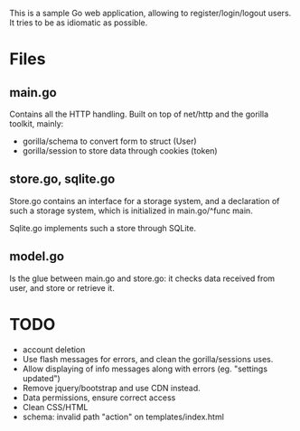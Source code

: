 This is a sample Go web application, allowing to register/login/logout
users. It tries to be as idiomatic as possible.

# Files
## main.go
Contains all the HTTP handling. Built on top of net/http and
the gorilla toolkit, mainly:

* gorilla/schema to convert form to struct (User)
* gorilla/session to store data through cookies (token)

## store.go, sqlite.go 
Store.go contains an interface for a storage system, and a
declaration of such a storage system, which is initialized in
main.go/^func main.

Sqlite.go implements such a store through SQLite.

## model.go
Is the glue between main.go and store.go: it checks data
received from user, and store or retrieve it.

# TODO

* account deletion
* Use flash messages for errors, and clean the gorilla/sessions uses.
* Allow displaying of info messages along with errors (eg. "settings updated")
* Remove jquery/bootstrap and use CDN instead.
* Data permissions, ensure correct access
* Clean CSS/HTML
* schema: invalid path "action" on templates/index.html 

